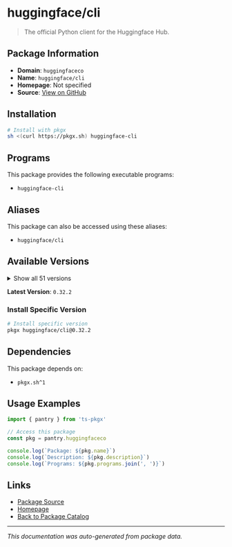 # huggingface/cli

> The official Python client for the Huggingface Hub.

## Package Information

- **Domain**: `huggingfaceco`
- **Name**: `huggingface/cli`
- **Homepage**: Not specified
- **Source**: [View on GitHub](https://github.com/pkgxdev/pantry/tree/main/projects/huggingface.co/package.yml)

## Installation

```bash
# Install with pkgx
sh <(curl https://pkgx.sh) huggingface-cli
```

## Programs

This package provides the following executable programs:

- `huggingface-cli`

## Aliases

This package can also be accessed using these aliases:

- `huggingface/cli`

## Available Versions

<details>
<summary>Show all 51 versions</summary>

- `0.32.2`, `0.32.1`, `0.32.0`, `0.31.4`, `0.31.2`
- `0.31.0`, `0.30.2`, `0.30.1`, `0.30.0`, `0.29.3`
- `0.29.2`, `0.29.1`, `0.29.0`, `0.28.1`, `0.28.0`
- `0.27.1`, `0.27.0`, `0.26.5`, `0.26.3`, `0.26.2`
- `0.26.1`, `0.26.0`, `0.25.2`, `0.25.1`, `0.25.0`
- `0.24.7`, `0.24.6`, `0.24.5`, `0.24.4`, `0.24.3`
- `0.24.2`, `0.24.1`, `0.24.0`, `0.23.5`, `0.23.4`
- `0.23.3`, `0.23.2`, `0.23.1`, `0.23.0`, `0.22.2`
- `0.22.1`, `0.22.0`, `0.21.4`, `0.21.3`, `0.21.2`
- `0.21.0`, `0.20.3`, `0.20.2`, `0.20.1`, `0.20.0`
- `0.19.4`

</details>

**Latest Version**: `0.32.2`

### Install Specific Version

```bash
# Install specific version
pkgx huggingface/cli@0.32.2
```

## Dependencies

This package depends on:

- `pkgx.sh^1`

## Usage Examples

```typescript
import { pantry } from 'ts-pkgx'

// Access this package
const pkg = pantry.huggingfaceco

console.log(`Package: ${pkg.name}`)
console.log(`Description: ${pkg.description}`)
console.log(`Programs: ${pkg.programs.join(', ')}`)
```

## Links

- [Package Source](https://github.com/pkgxdev/pantry/tree/main/projects/huggingface.co/package.yml)
- [Homepage](#)
- [Back to Package Catalog](../package-catalog.md)

---

*This documentation was auto-generated from package data.*
